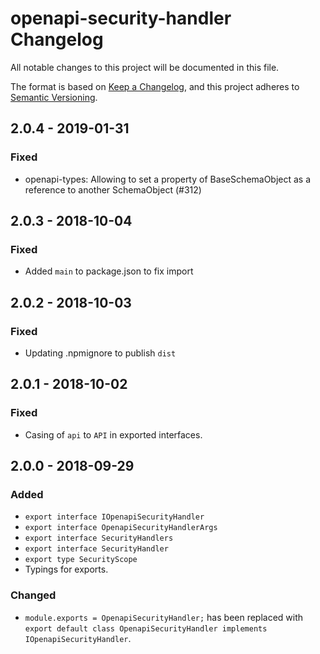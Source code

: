 # openapi-security-handler Changelog
All notable changes to this project will be documented in this file.

The format is based on [Keep a Changelog](https://keepachangelog.com/en/1.0.0/),
and this project adheres to [Semantic Versioning](https://semver.org/spec/v2.0.0.html).

## 2.0.4 - 2019-01-31
### Fixed
- openapi-types: Allowing to set a property of BaseSchemaObject as a reference to another SchemaObject (#312)

## 2.0.3 - 2018-10-04
### Fixed
- Added `main` to package.json to fix import

## 2.0.2 - 2018-10-03
### Fixed
- Updating .npmignore to publish `dist`

## 2.0.1 - 2018-10-02
### Fixed
- Casing of `api` to `API` in exported interfaces.

## 2.0.0 - 2018-09-29
### Added
- `export interface IOpenapiSecurityHandler`
- `export interface OpenapiSecurityHandlerArgs`
- `export interface SecurityHandlers`
- `export interface SecurityHandler`
- `export type SecurityScope`
- Typings for exports.

### Changed
- `module.exports = OpenapiSecurityHandler;` has been replaced with `export default class OpenapiSecurityHandler implements IOpenapiSecurityHandler`.
